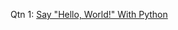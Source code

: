 Qtn 1: <a href="https://www.hackerrank.com/challenges/py-hello-world/problem?isFullScreen=true" target="_blank">Say "Hello, World!" With Python</a>


